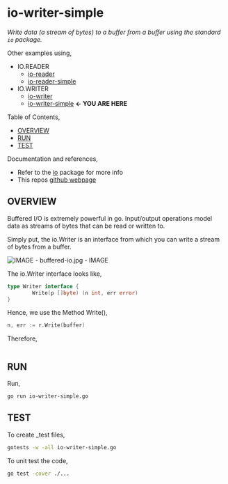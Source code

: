 # io-writer-simple

_Write data (a stream of bytes) to a buffer
from a buffer using the standard `io` package._

Other examples using,

* IO.READER
  * [io-reader](https://github.com/JeffDeCola/my-go-examples/tree/master/input-output/io-reader-/io-reader)
  * [io-reader-simple](https://github.com/JeffDeCola/my-go-examples/tree/master/input-output/io-reader-/io-reader-simple)
* IO.WRITER
  * [io-writer](https://github.com/JeffDeCola/my-go-examples/tree/master/input-output/io-writer/io-writer)
  * [io-writer-simple](https://github.com/JeffDeCola/my-go-examples/tree/master/input-output/io-writer/io-writer-simple)
    **<- YOU ARE HERE**

Table of Contents,

* [OVERVIEW](https://github.com/JeffDeCola/my-go-examples/tree/master/input-output/io-writer/io-writer-simple#overview)
* [RUN](https://github.com/JeffDeCola/my-go-examples/tree/master/input-output/io-writer/io-writer-simple#run)
* [TEST](https://github.com/JeffDeCola/my-go-examples/tree/master/input-output/io-writer/io-writer-simple#test)

Documentation and references,

* Refer to the
  [io](https://pkg.go.dev/io)
  package for more info
* This repos [github webpage](https://jeffdecola.github.io/my-go-examples/)

## OVERVIEW

Buffered I/O is extremely powerful in go.
Input/output operations model data as streams of bytes that
can be read or written to.

Simply put, the io.Writer is an interface from which you can
write a stream of bytes from a buffer.

![IMAGE - buffered-io.jpg - IMAGE](../../docs/pics/input-output/buffered-io.jpg)

The io.Writer interface looks like,

```go
type Writer interface {
        Write(p []byte) (n int, err error)
}
```

Hence, we use the Method Write(),

```go
n, err := r.Write(buffer)
```

Therefore,

```go


```

## RUN

Run,

```bash
go run io-writer-simple.go
```

## TEST

To create _test files,

```bash
gotests -w -all io-writer-simple.go
```

To unit test the code,

```bash
go test -cover ./... 
```
